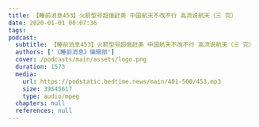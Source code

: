 ```yaml
---
title: 【睡前消息453】火箭型号超俄赶美 中国航天不改不行 高流说航天（三 完）
date: 2020-01-01 00:07:36
tags:
podcast:
  subtitle: 【睡前消息453】火箭型号超俄赶美 中国航天不改不行 高流说航天（三 完）
  authors: ['《睡前消息》编辑部']
  cover: /podcasts/main/assets/logo.png
  duration: 1573
  media:
    url: https://podstatic.bedtime.news/main/401-500/453.mp3
    size: 39545617
    type: audio/mpeg
  chapters: null
  references: null
---
```

